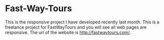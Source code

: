 # Fast-Way-Tours
This is the responsive project I have developed recently last month. This is a freelance project for FastWayTours and you will see all web pages are responsive. The url of the website is http://fastwaytours.com/.
